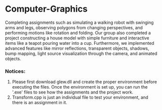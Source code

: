 # Computer-Graphics

Completing assignments such as simulating a walking robot with swinging arms and legs, observing polygons from changing perspectives, and performing motions like rotation and folding. Our group also completed a project constructing a house model with simple furniture and interactive items like a teapot pouring water into a cup. Furthermore, we implemented advanced features like mirror reflections, transparent objects, shadows, bump mapping, light source visualization through the camera, and animated objects.


### Notices:
1. Please first download glew.dll and create the proper environment before executing the files. Once the environment is set up, you can run the '.exe' files to see how the assignments and the project work.
2. Transform.cpp is just an individual file to test your environment, and there is an assignment in it.
